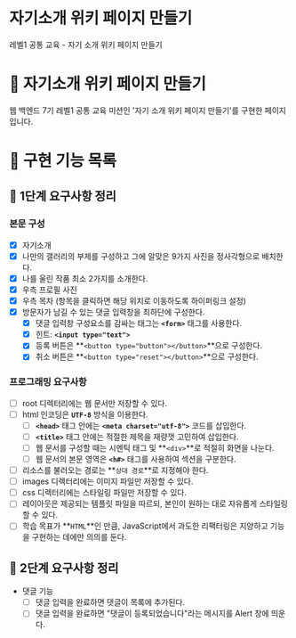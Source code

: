 # 자기소개 위키 페이지 만들기

레벨1 공통 교육 - 자기 소개 위키 페이지 만들기

# :sparkling_heart: 자기소개 위키 페이지 만들기

웹 백엔드 7기 레벨1 공통 교육 미션인 '자기 소개 위키 페이지 만들기'를 구현한 페이지입니다.

# :dart: 구현 기능 목록

## :rocket: 1단계 요구사항 정리

### 본문 구성
- [x]  자기소개
- [x]  나만의 갤러리의 부제를 구성하고 그에 알맞은 9가지 사진을 정사각형으로 배치한다.
- [x]  나를 울린 작품 최소 2가지를 소개한다.
- [x]  우측 프로필 사진
- [x]  우측 목차 (항목을 클릭하면 해당 위치로 이동하도록 하이퍼링크 설정)
- [x]  방문자가 남길 수 있는 댓글 입력창을 최하단에 구성한다.
    - [x]  댓글 입력창 구성요소를 감싸는 태그는 **`<form>`** 태그를 사용한다.
    - [x]  힌트: **`<input type="text">`**
    - [x]  등록 버튼은 **`<button type="button"></button>`**으로 구성한다.
    - [x]  취소 버튼은 **`<button type="reset"></button>`**으로 구성한다.

### 프로그래밍 요구사항
- [ ]  root 디렉터리에는 웹 문서만 저장할 수 있다.
- [ ]  html 인코딩은 **`UTF-8`** 방식을 이용한다.
    - [ ]  **`<head>`** 태그 안에는 **`<meta charset="utf-8">`** 코드를 삽입한다.
    - [ ]  **`<title>`** 태그 안에는 적절한 제목을 재량껏 고민하여 삽입한다.
    - [ ]  웹 문서를 구성할 때는 시멘틱 태그 및 **`<div>`**로 적절히 화면을 나눈다.
    - [ ]  웹 문서의 본문 영역은 **`<h#>`** 태그를 사용하여 섹션을 구분한다.
- [ ]  리소스를 불러오는 경로는 **`상대 경로`**로 지정해야 한다.
- [ ]  images 디렉터리에는 이미지 파일만 저장할 수 있다.
- [ ]  css 디렉터리에는 스타일링 파일만 저장할 수 있다.
- [ ]  레이아웃은 제공되는 템플릿 파일을 따르되, 본인이 원하는 대로 자유롭게 스타일링할 수 있다.
- [ ]  학습 목표가 **`HTML`**인 만큼, JavaScript에서 과도한 리팩터링은 지양하고 기능을 구현하는 데에만 의의를 둔다.

## :rocket: 2단계 요구사항 정리

- 댓글 기능
    - [ ]  댓글 입력을 완료하면 댓글이 목록에 추가된다.
    - [ ]  댓글 입력을 완료하면 "댓글이 등록되었습니다"라는 메시지를 Alert 창에 띄운다.